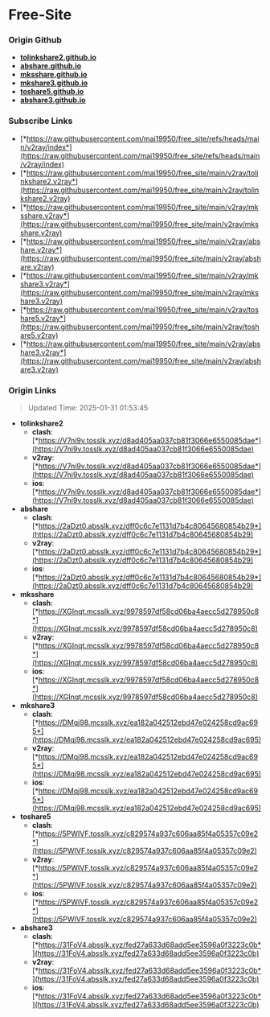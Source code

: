 # Free-Site

### Origin Github

- [**tolinkshare2.github.io**](https://github.com/tolinkshare2/tolinkshare2.github.io)
- [**abshare.github.io**](https://github.com/abshare/abshare.github.io)
- [**mksshare.github.io**](https://github.com/mksshare/mksshare.github.io)
- [**mkshare3.github.io**](https://github.com/mkshare3/mkshare3.github.io)
- [**toshare5.github.io**](https://github.com/toshare5/toshare5.github.io)
- [**abshare3.github.io**](https://github.com/abshare3/abshare3.github.io)

### Subscribe Links

- [*https://raw.githubusercontent.com/mai19950/free_site/refs/heads/main/v2ray/index*](https://raw.githubusercontent.com/mai19950/free_site/refs/heads/main/v2ray/index)
- [*https://raw.githubusercontent.com/mai19950/free_site/main/v2ray/tolinkshare2.v2ray*](https://raw.githubusercontent.com/mai19950/free_site/main/v2ray/tolinkshare2.v2ray)
- [*https://raw.githubusercontent.com/mai19950/free_site/main/v2ray/mksshare.v2ray*](https://raw.githubusercontent.com/mai19950/free_site/main/v2ray/mksshare.v2ray)
- [*https://raw.githubusercontent.com/mai19950/free_site/main/v2ray/abshare.v2ray*](https://raw.githubusercontent.com/mai19950/free_site/main/v2ray/abshare.v2ray)
- [*https://raw.githubusercontent.com/mai19950/free_site/main/v2ray/mkshare3.v2ray*](https://raw.githubusercontent.com/mai19950/free_site/main/v2ray/mkshare3.v2ray)
- [*https://raw.githubusercontent.com/mai19950/free_site/main/v2ray/toshare5.v2ray*](https://raw.githubusercontent.com/mai19950/free_site/main/v2ray/toshare5.v2ray)
- [*https://raw.githubusercontent.com/mai19950/free_site/main/v2ray/abshare3.v2ray*](https://raw.githubusercontent.com/mai19950/free_site/main/v2ray/abshare3.v2ray)

### Origin Links

> Updated Time: 2025-01-31 01:53:45

- **tolinkshare2**
  - **clash**: [*https://V7ni9v.tosslk.xyz/d8ad405aa037cb81f3066e6550085dae*](https://V7ni9v.tosslk.xyz/d8ad405aa037cb81f3066e6550085dae)
  - **v2ray**: [*https://V7ni9v.tosslk.xyz/d8ad405aa037cb81f3066e6550085dae*](https://V7ni9v.tosslk.xyz/d8ad405aa037cb81f3066e6550085dae)
  - **ios**: [*https://V7ni9v.tosslk.xyz/d8ad405aa037cb81f3066e6550085dae*](https://V7ni9v.tosslk.xyz/d8ad405aa037cb81f3066e6550085dae)
- **abshare**
  - **clash**: [*https://2aDzt0.absslk.xyz/dff0c6c7e1131d7b4c80645680854b29*](https://2aDzt0.absslk.xyz/dff0c6c7e1131d7b4c80645680854b29)
  - **v2ray**: [*https://2aDzt0.absslk.xyz/dff0c6c7e1131d7b4c80645680854b29*](https://2aDzt0.absslk.xyz/dff0c6c7e1131d7b4c80645680854b29)
  - **ios**: [*https://2aDzt0.absslk.xyz/dff0c6c7e1131d7b4c80645680854b29*](https://2aDzt0.absslk.xyz/dff0c6c7e1131d7b4c80645680854b29)
- **mksshare**
  - **clash**: [*https://XGInqt.mcsslk.xyz/9978597df58cd06ba4aecc5d278950c8*](https://XGInqt.mcsslk.xyz/9978597df58cd06ba4aecc5d278950c8)
  - **v2ray**: [*https://XGInqt.mcsslk.xyz/9978597df58cd06ba4aecc5d278950c8*](https://XGInqt.mcsslk.xyz/9978597df58cd06ba4aecc5d278950c8)
  - **ios**: [*https://XGInqt.mcsslk.xyz/9978597df58cd06ba4aecc5d278950c8*](https://XGInqt.mcsslk.xyz/9978597df58cd06ba4aecc5d278950c8)
- **mkshare3**
  - **clash**: [*https://DMqj98.mcsslk.xyz/ea182a042512ebd47e024258cd9ac695*](https://DMqj98.mcsslk.xyz/ea182a042512ebd47e024258cd9ac695)
  - **v2ray**: [*https://DMqj98.mcsslk.xyz/ea182a042512ebd47e024258cd9ac695*](https://DMqj98.mcsslk.xyz/ea182a042512ebd47e024258cd9ac695)
  - **ios**: [*https://DMqj98.mcsslk.xyz/ea182a042512ebd47e024258cd9ac695*](https://DMqj98.mcsslk.xyz/ea182a042512ebd47e024258cd9ac695)
- **toshare5**
  - **clash**: [*https://5PWIVF.tosslk.xyz/c829574a937c606aa85f4a05357c09e2*](https://5PWIVF.tosslk.xyz/c829574a937c606aa85f4a05357c09e2)
  - **v2ray**: [*https://5PWIVF.tosslk.xyz/c829574a937c606aa85f4a05357c09e2*](https://5PWIVF.tosslk.xyz/c829574a937c606aa85f4a05357c09e2)
  - **ios**: [*https://5PWIVF.tosslk.xyz/c829574a937c606aa85f4a05357c09e2*](https://5PWIVF.tosslk.xyz/c829574a937c606aa85f4a05357c09e2)
- **abshare3**
  - **clash**: [*https://31FoV4.absslk.xyz/fed27a633d68add5ee3596a0f3223c0b*](https://31FoV4.absslk.xyz/fed27a633d68add5ee3596a0f3223c0b)
  - **v2ray**: [*https://31FoV4.absslk.xyz/fed27a633d68add5ee3596a0f3223c0b*](https://31FoV4.absslk.xyz/fed27a633d68add5ee3596a0f3223c0b)
  - **ios**: [*https://31FoV4.absslk.xyz/fed27a633d68add5ee3596a0f3223c0b*](https://31FoV4.absslk.xyz/fed27a633d68add5ee3596a0f3223c0b)
